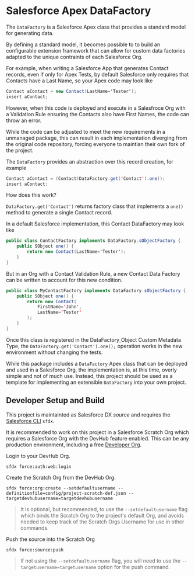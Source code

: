 # Salesforce Apex DataFactory

The `DataFactory` is a Salesforce Apex class that provides a standard model for generating data.

By defining a standard model, it becomes possible to to build an configurable extension framework that can allow for custom data factories adapted to the unique contraints of each Salesforce Org.

For example, when writing a Salesforce App that generates Contact records, even if only for Apex Tests, by default Salesforce only requires that Contacts have a Last Name, so your Apex code may look like

```java
Contact aContact = new Contact(LastName='Tester');
insert aContact;
```

However, when this code is deployed and execute in a Salesfroce Org with a Validation Rule ensuring the Contacts also have First Names, the code can throw an error.

While the code can be adjusted to meet the new requirements in a unmanaged package, this can result in each implementation diverging from the original code repository, forcing everyone to maintian their own fork of the project.

The `DataFactory` provides an abstraction over this record creation, for example

```java
Contact aContact = (Contact)DataFactory.get('Contact').one();
insert aContact;
```

How does this work?

`DataFactory.get('Contact')` returns factory class that implements a `one()` method to generate a single Contact record.

In a default Salesforce implementation, this Contact DataFactory may look like

```java
public class ContactFactory implements DataFactory.sObjectFactory {
    public SObject one() {
        return new Contact(LastName='Tester');
    }
}
```

But in an Org with a Contact Validation Rule, a new Contact Data Factory can be written to account for this new condition.

```java
public class MyContactFactory implements DataFactory.sObjectFactory {
    public SObject one() {
        return new Contact(
            FirstName='John',
            LastName='Tester'
        );
    }
}
```

Once this class is registered in the DataFactory_Object Custom Metadata Type, the `DataFactory.get('Contact').one();` operation works in the new environment without changing the tests.

While this package includes a `DataFactory` Apex class that can be deployed and used in a Salesforce Org, the implementation is, at this time, overly simple and not of much use. Instead, this project should be used as a template for implementing an extensible `DataFactory` into your own project.

## Developer Setup and Build

This project is maintainted as Salesforce DX _source_ and requires the [Salesforce CLI] `sfdx`. 

It is recommended to work on this project in a Salesforce Scratch Org which requires a Salesforce Org with the DevHub feature enabled. This can be any production environment, including a free [Developer Org].

Login to your DevHub Org.

```
sfdx force:auth:web:login
```

Create the Scratch Org from the DevHub Org.

```
sfdx force:org:create --setdefaultusername --definitionfile=config/project-scratch-def.json --targetdevhubusername=targetdevhubusername
```

> It is optional, but recommended, to use the `--setdefaultusername` flag which binds the Scratch Org to the project's default Org, and avoids needed to keep track of the Scratch Orgs Username for use in other commands.

Push the source into the Scratch Org

```
sfdx force:source:push
```

> If not using the `--setdefaultusername` flag, you will need to use the `--targetusername=targetusername` option for the push command.


[Salesforce CLI]: https://developer.salesforce.com/tools/sfdxcli
[Developer Org]: https://developer.salesforce.com/signup